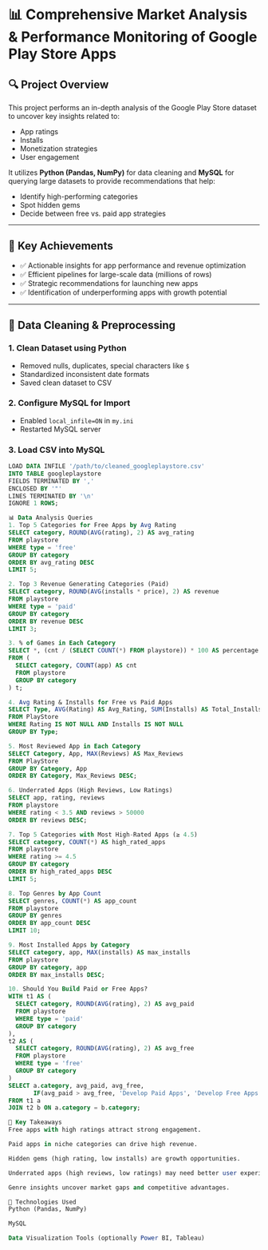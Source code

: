 # 📊 Comprehensive Market Analysis & Performance Monitoring of Google Play Store Apps

## 🔍 Project Overview
This project performs an in-depth analysis of the Google Play Store dataset to uncover key insights related to:
- App ratings
- Installs
- Monetization strategies
- User engagement

It utilizes **Python (Pandas, NumPy)** for data cleaning and **MySQL** for querying large datasets to provide recommendations that help:
- Identify high-performing categories
- Spot hidden gems
- Decide between free vs. paid app strategies

---

## 🌟 Key Achievements
- ✅ Actionable insights for app performance and revenue optimization
- ✅ Efficient pipelines for large-scale data (millions of rows)
- ✅ Strategic recommendations for launching new apps
- ✅ Identification of underperforming apps with growth potential

---

## 📂 Data Cleaning & Preprocessing

### 1. Clean Dataset using Python
- Removed nulls, duplicates, special characters like `$`
- Standardized inconsistent date formats
- Saved clean dataset to CSV

### 2. Configure MySQL for Import
- Enabled `local_infile=ON` in `my.ini`
- Restarted MySQL server

### 3. Load CSV into MySQL
```sql
LOAD DATA INFILE '/path/to/cleaned_googleplaystore.csv'
INTO TABLE googleplaystore
FIELDS TERMINATED BY ','
ENCLOSED BY '"'
LINES TERMINATED BY '\n'
IGNORE 1 ROWS;

📊 Data Analysis Queries
1. Top 5 Categories for Free Apps by Avg Rating
SELECT category, ROUND(AVG(rating), 2) AS avg_rating
FROM playstore
WHERE type = 'free'
GROUP BY category
ORDER BY avg_rating DESC
LIMIT 5;

2. Top 3 Revenue Generating Categories (Paid)
SELECT category, ROUND(AVG(installs * price), 2) AS revenue
FROM playstore
WHERE type = 'paid'
GROUP BY category
ORDER BY revenue DESC
LIMIT 3;

3. % of Games in Each Category
SELECT *, (cnt / (SELECT COUNT(*) FROM playstore)) * 100 AS percentage
FROM (
  SELECT category, COUNT(app) AS cnt
  FROM playstore
  GROUP BY category
) t;

4. Avg Rating & Installs for Free vs Paid Apps
SELECT Type, AVG(Rating) AS Avg_Rating, SUM(Installs) AS Total_Installs
FROM PlayStore
WHERE Rating IS NOT NULL AND Installs IS NOT NULL
GROUP BY Type;

5. Most Reviewed App in Each Category
SELECT Category, App, MAX(Reviews) AS Max_Reviews
FROM PlayStore
GROUP BY Category, App
ORDER BY Category, Max_Reviews DESC;

6. Underrated Apps (High Reviews, Low Ratings)
SELECT app, rating, reviews
FROM playstore
WHERE rating < 3.5 AND reviews > 50000
ORDER BY reviews DESC;

7. Top 5 Categories with Most High-Rated Apps (≥ 4.5)
SELECT category, COUNT(*) AS high_rated_apps
FROM playstore
WHERE rating >= 4.5
GROUP BY category
ORDER BY high_rated_apps DESC
LIMIT 5;

8. Top Genres by App Count
SELECT genres, COUNT(*) AS app_count
FROM playstore
GROUP BY genres
ORDER BY app_count DESC
LIMIT 10;

9. Most Installed Apps by Category
SELECT category, app, MAX(installs) AS max_installs
FROM playstore
GROUP BY category, app
ORDER BY max_installs DESC;

10. Should You Build Paid or Free Apps?
WITH t1 AS (
  SELECT category, ROUND(AVG(rating), 2) AS avg_paid
  FROM playstore
  WHERE type = 'paid'
  GROUP BY category
),
t2 AS (
  SELECT category, ROUND(AVG(rating), 2) AS avg_free
  FROM playstore
  WHERE type = 'free'
  GROUP BY category
)
SELECT a.category, avg_paid, avg_free,
       IF(avg_paid > avg_free, 'Develop Paid Apps', 'Develop Free Apps') AS decision
FROM t1 a
JOIN t2 b ON a.category = b.category;

🧠 Key Takeaways
Free apps with high ratings attract strong engagement.

Paid apps in niche categories can drive high revenue.

Hidden gems (high rating, low installs) are growth opportunities.

Underrated apps (high reviews, low ratings) may need better user experience.

Genre insights uncover market gaps and competitive advantages.

📁 Technologies Used
Python (Pandas, NumPy)

MySQL

Data Visualization Tools (optionally Power BI, Tableau)



